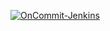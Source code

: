 [![OnCommit-Jenkins](https://github.com/cameron-myers/MayhemEngine/actions/workflows/OnCommit.yml/badge.svg?branch=Development&event=push)](https://github.com/cameron-myers/MayhemEngine/actions/workflows/OnCommit.yml)
